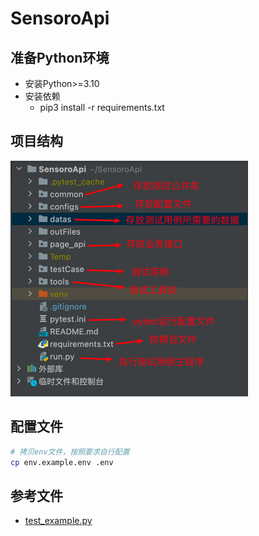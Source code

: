# SensoroApi

## 准备Python环境

- 安装Python>=3.10
- 安装依赖 
    - pip3 install -r requirements.txt

## 项目结构
![img.png](img.png)


## 配置文件

```bash
# 拷贝env文件，按照要求自行配置
cp env.example.env .env
```

## 参考文件

- [test_example.py](./intergration_tests/test_example.py)
